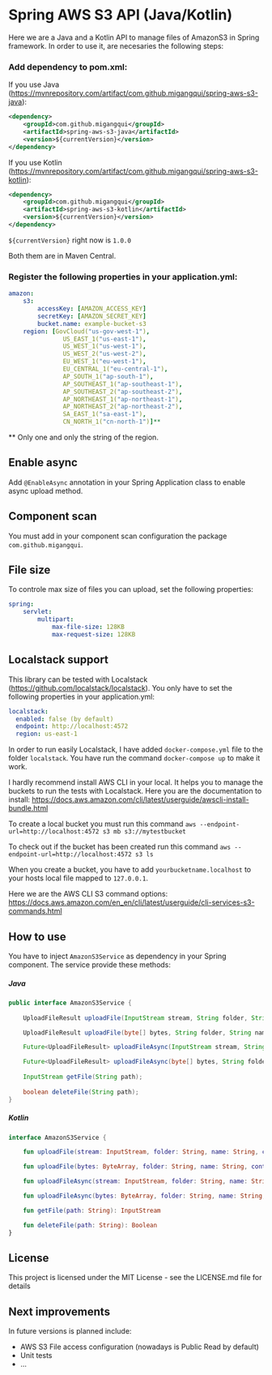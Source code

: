 # Spring AWS S3 API (Java/Kotlin)

Here we are a Java and a Kotlin API to manage files of AmazonS3 in Spring framework. In order to use it, are necesaries the following steps:

### Add dependency to pom.xml:

If you use Java (<https://mvnrepository.com/artifact/com.github.migangqui/spring-aws-s3-java>):

```xml
<dependency>
	<groupId>com.github.migangqui</groupId>
	<artifactId>spring-aws-s3-java</artifactId>
	<version>${currentVersion}</version>
</dependency>
```

If you use Kotlin (<https://mvnrepository.com/artifact/com.github.migangqui/spring-aws-s3-kotlin>):

```xml
<dependency>
	<groupId>com.github.migangqui</groupId>
	<artifactId>spring-aws-s3-kotlin</artifactId>
	<version>${currentVersion}</version>
</dependency>
```

```${currentVersion}``` right now is ```1.0.0```

Both them are in Maven Central.

### Register the following properties in your application.yml:

```yaml
amazon:
    s3:
        accessKey: [AMAZON_ACCESS_KEY]
        secretKey: [AMAZON_SECRET_KEY]
        bucket.name: example-bucket-s3
    region: [GovCloud("us-gov-west-1"),
               US_EAST_1("us-east-1"),
               US_WEST_1("us-west-1"),
               US_WEST_2("us-west-2"),
               EU_WEST_1("eu-west-1"),
               EU_CENTRAL_1("eu-central-1"),
               AP_SOUTH_1("ap-south-1"),
               AP_SOUTHEAST_1("ap-southeast-1"),
               AP_SOUTHEAST_2("ap-southeast-2"),
               AP_NORTHEAST_1("ap-northeast-1"),
               AP_NORTHEAST_2("ap-northeast-2"),
               SA_EAST_1("sa-east-1"),
               CN_NORTH_1("cn-north-1")]**
```
** Only one and only the string of the region.

## Enable async

Add ```@EnableAsync``` annotation in your Spring Application class to enable async upload method.

## Component scan

You must add in your component scan configuration the package ```com.github.migangqui```.

## File size

To controle max size of files you can upload, set the following properties:
```yaml
spring:
    servlet:
        multipart:
            max-file-size: 128KB
            max-request-size: 128KB
```

## Localstack support

This library can be tested with Localstack (<https://github.com/localstack/localstack>).
You only have to set the following properties in your application.yml:

```yaml
localstack:
  enabled: false (by default)
  endpoint: http://localhost:4572
  region: us-east-1
```

In order to run easily Localstack, I have added ```docker-compose.yml``` file to the folder ```localstack```. 
You have run the command ```docker-compose up``` to make it work.

I hardly recommend install AWS CLI in your local. It helps you to manage the buckets to run the tests with Localstack.
Here you are the documentation to install: <https://docs.aws.amazon.com/cli/latest/userguide/awscli-install-bundle.html>

To create a local bucket you must run this command `aws --endpoint-url=http://localhost:4572 s3 mb s3://mytestbucket`

To check out if the bucket has been created run this command `aws --endpoint-url=http://localhost:4572 s3 ls`

When you create a bucket, you have to add `yourbucketname.localhost` to your hosts local file mapped to `127.0.0.1`.

Here we are the AWS CLI S3 command options: <https://docs.aws.amazon.com/en_en/cli/latest/userguide/cli-services-s3-commands.html>

## How to use

You have to inject ```AmazonS3Service``` as dependency in your Spring component.
The service provide these methods:

##### Java
```java
public interface AmazonS3Service {
	
	UploadFileResult uploadFile(InputStream stream, String folder, String name, String contentType);

	UploadFileResult uploadFile(byte[] bytes, String folder, String name, String contentType);

	Future<UploadFileResult> uploadFileAsync(InputStream stream, String folder, String name, String contentType);

	Future<UploadFileResult> uploadFileAsync(byte[] bytes, String folder, String name, String contentType);
	
	InputStream getFile(String path);
	
	boolean deleteFile(String path);
}
```
##### Kotlin
```kotlin
interface AmazonS3Service {

    fun uploadFile(stream: InputStream, folder: String, name: String, contentType: String): UploadFileResult

    fun uploadFile(bytes: ByteArray, folder: String, name: String, contentType: String): UploadFileResult

    fun uploadFileAsync(stream: InputStream, folder: String, name: String, contentType: String): Future<UploadFileResult>

    fun uploadFileAsync(bytes: ByteArray, folder: String, name: String, contentType: String): Future<UploadFileResult>

    fun getFile(path: String): InputStream

    fun deleteFile(path: String): Boolean
}
```

## License

This project is licensed under the MIT License - see the LICENSE.md file for details

## Next improvements

In future versions is planned include:
* AWS S3 File access configuration (nowadays is Public Read by default)
* Unit tests
* ... 